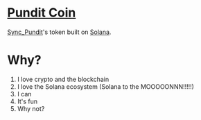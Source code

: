 # [Pundit Coin](https://github.com/Sync-Pundit/Sync_Pundit-Coin/)

[Sync_Pundit](https://links.syncpundit.io/)'s token built on [Solana](https://solana.com/).


# Why?
1. I love crypto and the blockchain
2. I love the Solana ecosystem (Solana to the MOOOOONNN!!!!!)
3. I can
4. It's fun
5. Why not?
